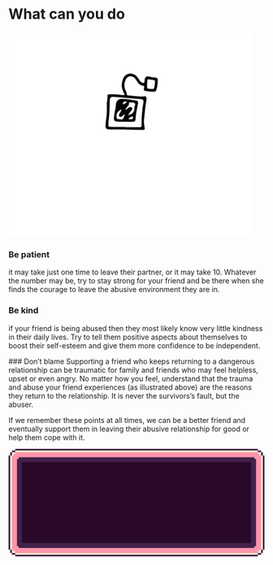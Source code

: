 # What can you do

![](assets/chayn_chai.gif)

### Be patient
it may take just one time to leave their partner, or it may take 10. Whatever the number may be, try to stay strong for your friend and be there when she finds the courage to leave the abusive environment they are in.

### Be kind
if your friend is being abused then they most likely know very little kindness in their daily lives. Try to tell them positive aspects about themselves to boost their self-esteem and give them more confidence to be independent. 

### Don’t blame
Supporting a friend who keeps returning to a dangerous relationship can be traumatic for family and friends who may feel helpless, upset or even angry. No matter how you feel, understand that the trauma and abuse your friend experiences (as illustrated above) are the reasons they return to the relationship.  It is never the survivors’s fault, but the abuser.

If we remember these points at all times, we can be a better friend and eventually support them in leaving their abusive relationship for good or help them cope with it.

![](assets/3fe11_1495405592024.gif)
